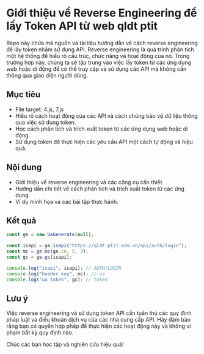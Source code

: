 # Giới thiệu về Reverse Engineering để lấy Token API từ web qldt ptit

Repo này chứa mã nguồn và tài liệu hướng dẫn về cách reverse engineering để lấy token nhằm sử dụng API. Reverse engineering là quá trình phân tích một hệ thống để hiểu rõ cấu trúc, chức năng và hoạt động của nó. Trong trường hợp này, chúng ta sẽ tập trung vào việc lấy token từ các ứng dụng web hoặc di động để có thể truy cập và sử dụng các API mà không cần thông qua giao diện người dùng.

## Mục tiêu
- File target: 4.js, 7.js
- Hiểu rõ cách hoạt động của các API và cách chúng bảo vệ dữ liệu thông qua việc sử dụng token.
- Học cách phân tích và trích xuất token từ các ứng dụng web hoặc di động.
- Sử dụng token để thực hiện các yêu cầu API một cách tự động và hiệu quả.

## Nội dung

- Giới thiệu về reverse engineering và các công cụ cần thiết.
- Hướng dẫn chi tiết về cách phân tích và trích xuất token từ các ứng dụng.
- Ví dụ minh họa và các bài tập thực hành.

## Kết quả

```javascript
const ge = new UaGenerate(null);

const isapi = ge.isapi("https://qldt.ptit.edu.vn/api/auth/login");
const mc = ge.mc(ge.cn, 5, 3);
const gc = ge.gc(isapi);

console.log("isapi", isapi); // AUTH/LOGIN
console.log("header key", mc); // ua
console.log("ua token", gc); // token

```

## Lưu ý

Việc reverse engineering và sử dụng token API cần tuân thủ các quy định pháp luật và điều khoản dịch vụ của các nhà cung cấp API. Hãy đảm bảo rằng bạn có quyền hợp pháp để thực hiện các hoạt động này và không vi phạm bất kỳ quy định nào.

Chúc các bạn học tập và nghiên cứu hiệu quả!
